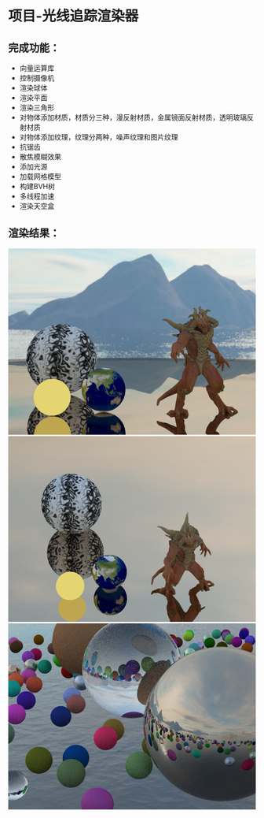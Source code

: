 # 项目-光线追踪渲染器

## 完成功能：

* 向量运算库
* 控制摄像机
* 渲染球体
* 渲染平面
* 渲染三角形
* 对物体添加材质，材质分三种，漫反射材质，金属镜面反射材质，透明玻璃反射材质
* 对物体添加纹理，纹理分两种，噪声纹理和图片纹理
* 抗锯齿
* 散焦模糊效果
* 添加光源
* 加载网格模型
* 构建BVH树
* 多线程加速
* 渲染天空盒

## 渲染结果：

![图片1](https://github.com/BETARUN/Project-RayTracer/blob/main/demo/%E5%9B%BE%E7%89%871.png)
![图片2](https://github.com/BETARUN/Project-RayTracer/blob/main/demo/%E5%9B%BE%E7%89%872.png)
![图片3](https://github.com/BETARUN/Project-RayTracer/blob/main/demo/%E5%9B%BE%E7%89%873.png)



